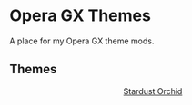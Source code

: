 # Opera GX Themes

A place for my Opera GX theme mods.

## Themes

<div align="center">
<a href="StardustOrchid" class="ct_card" data-bgimage="https://raw.githubusercontent.com/Ceterai/StardustOrchid-OGXM/refs/heads/main/.meta/showcase.jpg"><p>Stardust Orchid</p>
</a>
</div>
